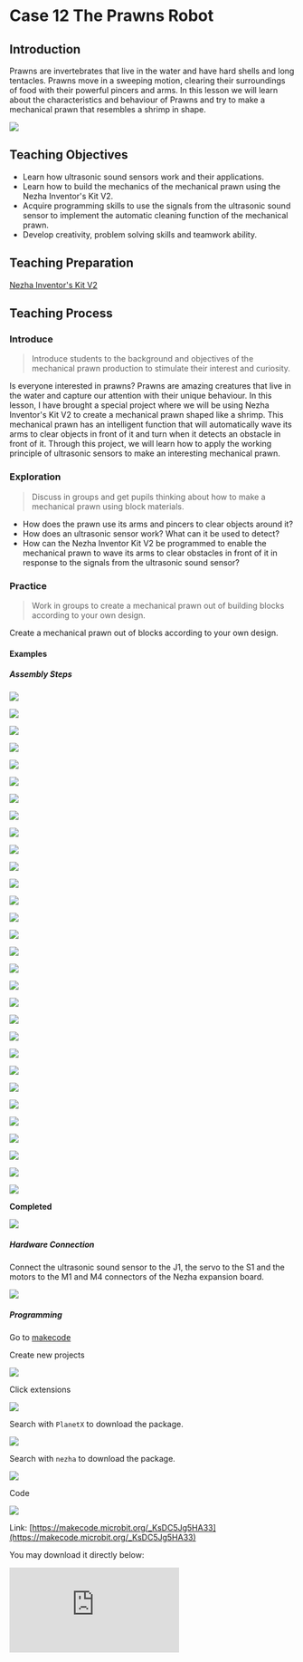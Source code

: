 ﻿---
sidebar_position: 13
---

# Case 12 The Prawns Robot

## Introduction 

Prawns are invertebrates that live in the water and have hard shells and long tentacles. Prawns move in a sweeping motion, clearing their surroundings of food with their powerful pincers and arms. In this lesson we will learn about the characteristics and behaviour of Prawns and try to make a mechanical prawn that resembles a shrimp in shape.




![](https://wiki-media-ef.oss-cn-hongkong.aliyuncs.com//images/nezha-inventors-kit-v2-case-12-01.png)

## Teaching Objectives

- Learn how ultrasonic sound sensors work and their applications.
- Learn how to build the mechanics of the mechanical prawn using the Nezha Inventor's Kit V2.
- Acquire programming skills to use the signals from the ultrasonic sound sensor to implement the automatic cleaning function of the mechanical prawn.
- Develop creativity, problem solving skills and teamwork ability.


## Teaching Preparation

[Nezha Inventor's Kit V2](https://www.elecfreaks.com/nezha-inventor-s-kit-v2-for-micro-bit.html)


## Teaching Process

### Introduce

>Introduce students to the background and objectives of the mechanical prawn production to stimulate their interest and curiosity.

Is everyone interested in prawns? Prawns are amazing creatures that live in the water and capture our attention with their unique behaviour. In this lesson, I have brought a special project where we will be using Nezha Inventor's Kit V2 to create a mechanical prawn shaped like a shrimp. This mechanical prawn has an intelligent function that will automatically wave its arms to clear objects in front of it and turn when it detects an obstacle in front of it. Through this project, we will learn how to apply the working principle of ultrasonic sensors to make an interesting mechanical prawn.

### Exploration

>Discuss in groups and get pupils thinking about how to make a mechanical prawn using block materials.

- How does the prawn use its arms and pincers to clear objects around it?
- How does an ultrasonic sensor work? What can it be used to detect?
- How can the Nezha Inventor Kit V2 be programmed to enable the mechanical prawn to wave its arms to clear obstacles in front of it in response to the signals from the ultrasonic sound sensor?

### Practice

> Work in groups to create a mechanical prawn out of building blocks according to your own design.

Create a mechanical prawn out of blocks according to your own design.

#### Examples

##### Assembly Steps

![](https://wiki-media-ef.oss-cn-hongkong.aliyuncs.com//images/nezha-inventors-kit-v2-step-12-01.png)

![](https://wiki-media-ef.oss-cn-hongkong.aliyuncs.com//images/nezha-inventors-kit-v2-step-12-02.png)

![](https://wiki-media-ef.oss-cn-hongkong.aliyuncs.com//images/nezha-inventors-kit-v2-step-12-03.png)

![](https://wiki-media-ef.oss-cn-hongkong.aliyuncs.com//images/nezha-inventors-kit-v2-step-12-04.png)

![](https://wiki-media-ef.oss-cn-hongkong.aliyuncs.com//images/nezha-inventors-kit-v2-step-12-05.png)

![](https://wiki-media-ef.oss-cn-hongkong.aliyuncs.com//images/nezha-inventors-kit-v2-step-12-06.png)

![](https://wiki-media-ef.oss-cn-hongkong.aliyuncs.com//images/nezha-inventors-kit-v2-step-12-07.png)

![](https://wiki-media-ef.oss-cn-hongkong.aliyuncs.com//images/nezha-inventors-kit-v2-step-12-08.png)

![](https://wiki-media-ef.oss-cn-hongkong.aliyuncs.com//images/nezha-inventors-kit-v2-step-12-09.png)

![](https://wiki-media-ef.oss-cn-hongkong.aliyuncs.com//images/nezha-inventors-kit-v2-step-12-10.png)

![](https://wiki-media-ef.oss-cn-hongkong.aliyuncs.com//images/nezha-inventors-kit-v2-step-12-11.png)

![](https://wiki-media-ef.oss-cn-hongkong.aliyuncs.com//images/nezha-inventors-kit-v2-step-12-12.png)

![](https://wiki-media-ef.oss-cn-hongkong.aliyuncs.com//images/nezha-inventors-kit-v2-step-12-13.png)

![](https://wiki-media-ef.oss-cn-hongkong.aliyuncs.com//images/nezha-inventors-kit-v2-step-12-14.png)

![](https://wiki-media-ef.oss-cn-hongkong.aliyuncs.com//images/nezha-inventors-kit-v2-step-12-15.png)

![](https://wiki-media-ef.oss-cn-hongkong.aliyuncs.com//images/nezha-inventors-kit-v2-step-12-16.png)

![](https://wiki-media-ef.oss-cn-hongkong.aliyuncs.com//images/nezha-inventors-kit-v2-step-12-17.png)

![](https://wiki-media-ef.oss-cn-hongkong.aliyuncs.com//images/nezha-inventors-kit-v2-step-12-18.png)

![](https://wiki-media-ef.oss-cn-hongkong.aliyuncs.com//images/nezha-inventors-kit-v2-step-12-19.png)

![](https://wiki-media-ef.oss-cn-hongkong.aliyuncs.com//images/nezha-inventors-kit-v2-step-12-20.png)

![](https://wiki-media-ef.oss-cn-hongkong.aliyuncs.com//images/nezha-inventors-kit-v2-step-12-21.png)

![](https://wiki-media-ef.oss-cn-hongkong.aliyuncs.com//images/nezha-inventors-kit-v2-step-12-22.png)

![](https://wiki-media-ef.oss-cn-hongkong.aliyuncs.com//images/nezha-inventors-kit-v2-step-12-23.png)

![](https://wiki-media-ef.oss-cn-hongkong.aliyuncs.com//images/nezha-inventors-kit-v2-step-12-24.png)

![](https://wiki-media-ef.oss-cn-hongkong.aliyuncs.com//images/nezha-inventors-kit-v2-step-12-25.png)

![](https://wiki-media-ef.oss-cn-hongkong.aliyuncs.com//images/nezha-inventors-kit-v2-step-12-26.png)

![](https://wiki-media-ef.oss-cn-hongkong.aliyuncs.com//images/nezha-inventors-kit-v2-step-12-27.png)

![](https://wiki-media-ef.oss-cn-hongkong.aliyuncs.com//images/nezha-inventors-kit-v2-step-12-28.png)

![](https://wiki-media-ef.oss-cn-hongkong.aliyuncs.com//images/nezha-inventors-kit-v2-step-12-29.png)

![](https://wiki-media-ef.oss-cn-hongkong.aliyuncs.com//images/nezha-inventors-kit-v2-step-12-30.png)


**Completed**

![](https://wiki-media-ef.oss-cn-hongkong.aliyuncs.com//images/nezha-inventors-kit-v2-case-12-01.png)

##### Hardware Connection

Connect the ultrasonic sound sensor to the J1, the servo to the S1 and the motors to the M1 and M4 connectors of the Nezha expansion board.

![](https://wiki-media-ef.oss-cn-hongkong.aliyuncs.com//images/nezha-inventors-kit-v2-case-12-02.png)

##### Programming

Go to [makecode](https://makecode.microbit.org/#)

Create new projects

![](https://wiki-media-ef.oss-cn-hongkong.aliyuncs.com//images/nezha-inventors-kit-v2-case-19-03.png)

Click extensions

![](https://wiki-media-ef.oss-cn-hongkong.aliyuncs.com//images/nezha-inventors-kit-v2-case-19-04.png)

Search with `PlanetX` to download the package. 

![](https://wiki-media-ef.oss-cn-hongkong.aliyuncs.com//images/nezha-inventors-kit-v2-case-19-05.png)

Search with `nezha` to download the package. 

![](https://wiki-media-ef.oss-cn-hongkong.aliyuncs.com//images/nezha-inventors-kit-v2-case-19-06.png)

Code

![](https://wiki-media-ef.oss-cn-hongkong.aliyuncs.com//images/nezha-inventors-kit-v2-case-12-07.png)


Link: [https://makecode.microbit.org/_KsDC5Jg5HA33](https://makecode.microbit.org/_KsDC5Jg5HA33)

You may download it directly below:

<div
    style={{
        position: 'relative',
        paddingBottom: '60%',
        overflow: 'hidden',
    }}
>
    <iframe
        src="https://makecode.microbit.org/_KsDC5Jg5HA33"
        frameborder="0"
        sandbox="allow-popups allow-forms allow-scripts allow-same-origin"
        style={{
            position: 'absolute',
            width: '100%',
            height: '100%',
        }}
    />
</div>


### Demonstration

>Present in groups and compare the results and effectiveness of each group.

#### Result


The trolley moves forward to clear obstacles and automatically steers when it detects an obstacle ahead.

![](https://wiki-media-ef.oss-cn-hongkong.aliyuncs.com//images/nezha-inventors-kit-v2-case-12.gif)

### Reflection

>Share in groups so that students in each group can share their production process and insights, summarise the problems and solutions they encountered, and evaluate their strengths and weaknesses.
